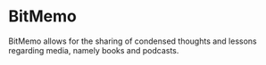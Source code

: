 # BitMemo
BitMemo allows for the sharing of condensed thoughts and lessons regarding media, namely books and podcasts.
